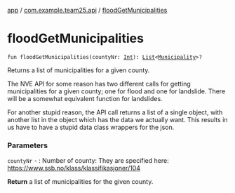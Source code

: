 [app](../index.md) / [com.example.team25.api](index.md) / [floodGetMunicipalities](./flood-get-municipalities.md)

# floodGetMunicipalities

`fun floodGetMunicipalities(countyNr: `[`Int`](https://kotlinlang.org/api/latest/jvm/stdlib/kotlin/-int/index.html)`): `[`List`](https://kotlinlang.org/api/latest/jvm/stdlib/kotlin.collections/-list/index.html)`<`[`Municipality`](-municipality/index.md)`>?`

Returns a list of municipalities for a given county.

The NVE API for some reason has two different calls for getting municipalities for a given
county; one for flood and one for landslide. There will be a somewhat equivalent function
for landslides.

For another stupid reason, the API call returns a list of a single object, with another list
in the object which has the data we actually want. This results in us have to have a stupid
data class wrappers for the json.

### Parameters

`countyNr` - : Number of county: They are specified here: https://www.ssb.no/klass/klassifikasjoner/104

**Return**
a list of municipalities for the given county.


